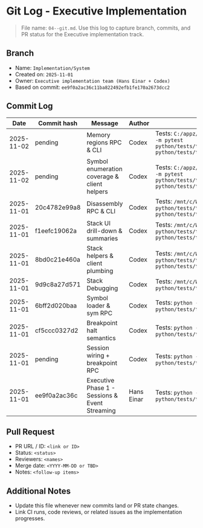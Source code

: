 # Git Log - Executive Implementation

> File name: `04--git.md`. Use this log to capture branch, commits, and PR status for the Executive implementation track.

## Branch
- Name: `Implementation/System`
- Created on: `2025-11-01`
- Owner: `Executive implementation team (Hans Einar + Codex)`
- Based on commit: `ee9f0a2ac36c11ba822492efb1fe170a2673dcc2`

## Commit Log
| Date | Commit hash | Message | Author | Notes |
| --- | --- | --- | --- | --- |
| 2025-11-02 | pending | Memory regions RPC & CLI | Codex | Tests: `C:/appz/miniconda/envs/py312/python.exe -m pytest python/tests/test_executive_sessions.py python/tests/test_executive_session_helpers.py` |
| 2025-11-02 | pending | Symbol enumeration coverage & client helpers | Codex | Tests: `C:/appz/miniconda/envs/py312/python.exe -m pytest python/tests/test_executive_sessions.py python/tests/test_executive_session_helpers.py` |
| 2025-11-01 | 20c4782e99a8 | Disassembly RPC & CLI | Codex | Tests: `/mnt/c/Windows/py.exe -3.14 -m pytest python/tests/test_executive_session_helpers.py python/tests/test_executive_sessions.py` |
| 2025-11-01 | f1eefc19062a | Stack UI drill-down & summaries | Codex | Tests: `/mnt/c/Windows/py.exe -3.14 -m pytest python/tests/test_executive_session_helpers.py python/tests/test_executive_sessions.py` |
| 2025-11-01 | 8bd0c21e460a | Stack helpers & client plumbing | Codex | Tests: `/mnt/c/Windows/py.exe -3.14 -m pytest python/tests/test_executive_session_helpers.py python/tests/test_executive_sessions.py` |
| 2025-11-01 | 9d9c8a27d571 | Stack Debugging | Codex | Tests: `/mnt/c/Windows/py.exe -3.14 -m pytest python/tests/test_executive_sessions.py` |
| 2025-11-01 | 6bff2d020baa | Symbol loader & sym RPC | Codex | Tests: `python -m pytest python/tests/test_executive_sessions.py` |
| 2025-11-01 | cf5ccc0327d2 | Breakpoint halt semantics | Codex | Tests: `python -m pytest python/tests/test_executive_sessions.py` |
| 2025-11-01 | pending | Session wiring + breakpoint RPC | Codex | Tests: `python -m pytest python/tests/test_executive_sessions.py` |
| 2025-11-01 | ee9f0a2ac36c | Executive Phase 1 - Sessions & Event Streaming | Hans Einar | Tests: `python -m pytest python/tests/test_executive_sessions.py` |

## Pull Request
- PR URL / ID: `<link or ID>`
- Status: `<status>`
- Reviewers: `<names>`
- Merge date: `<YYYY-MM-DD or TBD>`
- Notes: `<follow-up items>`

## Additional Notes
- Update this file whenever new commits land or PR state changes.
- Link CI runs, code reviews, or related issues as the implementation progresses.

